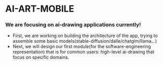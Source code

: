 # AI-ART-MOBILE

### We are focusing on ai-drawing applications currently! 

- First, we are working on building the architecture of the app, trying to assemble some basic models(stable-diffusion/dalle/chatglm/llama...)
- Next, we will design our first module(for the software-engineering representation) that is for common users: high-level ai-drawing that focus on specific domains.